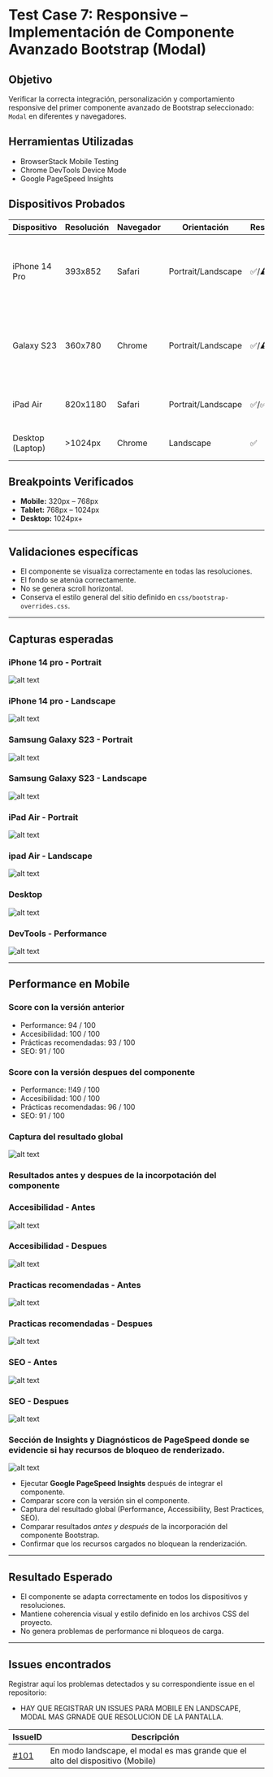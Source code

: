 # Test Case 7: Responsive – Implementación de Componente Avanzado Bootstrap (Modal)

## Objetivo
Verificar la correcta integración, personalización y comportamiento responsive del primer componente avanzado de Bootstrap seleccionado: `Modal` en diferentes y navegadores.

## Herramientas Utilizadas
- BrowserStack Mobile Testing  
- Chrome DevTools Device Mode  
- Google PageSpeed Insights  

## Dispositivos Probados
| Dispositivo       | Resolución | Navegador | Orientación         | Resultado | Detalle |
|-------------------|------------|-----------|---------------------|-----------|---------|
| iPhone 14 Pro     | 393x852    | Safari    | Portrait/Landscape  | ✅/⚠️ | En modo landscape, el modal es mas grande que el alto del dispositivo |
| Galaxy S23        | 360x780    | Chrome    | Portrait/Landscape  | ✅/⚠️ | En modo landscape, el modal es mas grande que el alto del dispositivo |
| iPad Air          | 820x1180   | Safari    | Portrait/Landscape  | ✅/✅ | Visualización correcta en ambas orientaciones |
| Desktop (Laptop)  | >1024px    | Chrome    | Landscape           | ✅ | Visualización correcta del modal |

## Breakpoints Verificados
- **Mobile:** 320px – 768px  
- **Tablet:** 768px – 1024px  
- **Desktop:** 1024px+  

---

## Validaciones específicas
- El componente se visualiza correctamente en todas las resoluciones.  
- El fondo se atenúa correctamente.  
- No se genera scroll horizontal.    
- Conserva el estilo general del sitio definido en `css/bootstrap-overrides.css`.  

---

## Capturas esperadas

### iPhone 14 pro - Portrait  
![alt text](..\03-testing\imagenes\test-case-8\1-iphone14pro-portrait.png)

### iPhone 14 pro - Landscape  
![alt text](..\03-testing\imagenes\test-case-8\2-iphone14pro-landscape.png)

### Samsung Galaxy S23 - Portrait  
![alt text](..\03-testing\imagenes\test-case-8\3-samsungS23-portrait.png)

### Samsung Galaxy S23 - Landscape  
![alt text](..\03-testing\imagenes\test-case-8\4-samsungS23-landscape.png)

### iPad Air - Portrait  
![alt text](..\03-testing\imagenes\test-case-8\5-ipadAir-portrait.png)

### ipad Air - Landscape
![alt text](..\03-testing\imagenes\test-case-8\6-ipadAir-landscape.png)

### Desktop  
![alt text](..\03-testing\imagenes\test-case-8\7-desktop.png)

### DevTools - Performance
![alt text](..\03-testing\imagenes\test-case-8\8-devtools-performance.png)

---

## Performance en Mobile

### Score con la versión anterior
- Performance: 94 / 100  
- Accesibilidad: 100 / 100  
- Prácticas recomendadas: 93 / 100  
- SEO: 91 / 100  

### Score con la versión despues del componente
- Performance: !!49 / 100  
- Accesibilidad: 100 / 100  
- Prácticas recomendadas: 96 / 100  
- SEO: 91 / 100 

### Captura del resultado global
![alt text](..\03-testing\imagenes\test-case-8\9-pagespeed-resultado-global.png)

### Resultados antes y despues de la incorpotación del componente 

### Accesibilidad - Antes
![alt text](..\03-testing\imagenes\test-case-8\10.1-pagespeed-accesibilidad-antes.png)

### Accesibilidad - Despues
![alt text](..\03-testing\imagenes\test-case-8\10.2-pagespeed-accesibilidad-despues.png)

### Practicas recomendadas - Antes
![alt text](..\03-testing\imagenes\test-case-8\11.1-pagespeed-practicas-recomendadas-antes.png)

### Practicas recomendadas - Despues
![alt text](..\03-testing\imagenes\test-case-8\11.2-pagespeed-practicas-recomendadas-despues.png)

### SEO - Antes
![alt text](..\03-testing\imagenes\test-case-8\12.1-pagespeed-seo-antes.png)

### SEO - Despues
![alt text](..\03-testing\imagenes\test-case-8\12.2-pagespeed-seo-despues.png)


### Sección de Insights y Diagnósticos de PageSpeed donde se evidencie si hay recursos de bloqueo de renderizado.
![alt text](..\03-testing\imagenes\test-case-8\13-pagespeed-insigths-diagnostico.png)








- Ejecutar **Google PageSpeed Insights** después de integrar el componente.  
- Comparar score con la versión sin el componente. 
- Captura del resultado global (Performance, Accessibility, Best Practices, SEO).  
- Comparar resultados *antes y después* de la incorporación del componente Bootstrap.   
- Confirmar que los recursos cargados no bloquean la renderización.  

---

## Resultado Esperado
- El componente se adapta correctamente en todos los dispositivos y resoluciones.  
- Mantiene coherencia visual y estilo definido en los archivos CSS del proyecto.  
- No genera problemas de performance ni bloqueos de carga.  

---

## Issues encontrados
Registrar aquí los problemas detectados y su correspondiente issue en el repositorio:  

- HAY QUE REGISTRAR UN ISSUES PARA MOBILE EN LANDSCAPE, MODAL MAS GRNADE QUE RESOLUCION DE LA PANTALLA.

| IssueID | Descripción |
|---------|-------------|
| [#101](https://github.com/tu-org/tu-repo/issues/101) | En modo landscape, el modal es mas grande que el alto del dispositivo (Mobile) |